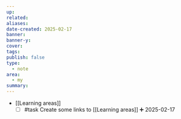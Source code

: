```yaml
---
up:
related:
aliases:
date-created: 2025-02-17
banner:
banner-y:
cover:
tags:
publish: false
type:
  - note
area:
  - my
summary:
---
```


- [[Learning areas]]
    - [ ] #task Create some links to [[Learning areas]] ➕ 2025-02-17